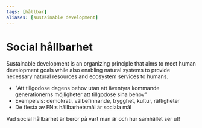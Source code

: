 ```yaml
---
tags: [hållbar]
aliases: [sustainable development]
---
```

# Social hållbarhet 
Sustainable development is an organizing principle that aims to meet human development goals while also enabling natural systems to provide necessary natural resources and ecosystem services to humans.
- "Att tillgodose dagens behov utan att äventyra kommande generationerns möjligheter att tillgodose sina behov"
- Exempelvis: demokrati, välbefinnande, trygghet, kultur, rättigheter
- De flesta av FN:s hållbarhetsmål är sociala mål

Vad social hållbarhet är beror på vart man är och hur samhället ser ut!

